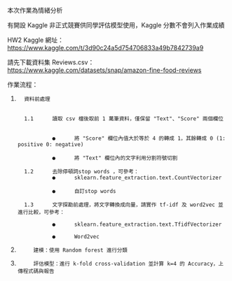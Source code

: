 本次作業為情緒分析

有開設 Kaggle 非正式競賽供同學評估模型使用，Kaggle 分數不會列入作業成績

HW2 Kaggle 網址：https://www.kaggle.com/t/3d90c24a5d754706833a49b7842739a9


請先下載資料集 Reviews.csv：https://www.kaggle.com/datasets/snap/amazon-fine-food-reviews

作業流程：

1.       資料前處理


         1.1      讀取 csv 檔後取前 1 萬筆資料，僅保留 "Text"、"Score" 兩個欄位


                  ●      將 "Score" 欄位內值大於等於 4 的轉成 1，其餘轉成 0 (1: positive 0: negative)

                  ●      將 "Text" 欄位內的文字利用分割符號切割

         1.2      去除停頓詞stop words ，可參考：
                  ●      sklearn.feature_extraction.text.CountVectorizer

                  ●      自訂stop words

         1.3      文字探勘前處理，將文字轉換成向量，請實作 tf-idf 及 word2vec 並進行比較，可參考：

                  ●      sklearn.feature_extraction.text.TfidfVectorizer

                  ●      Word2vec

2.          建模：使用 Random forest 進行分類

3.          評估模型：進行 k-fold cross-validation 並計算 k=4 的 Accuracy，上傳程式碼與報告
